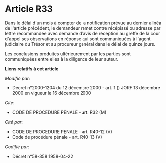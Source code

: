 # Article R33

Dans le délai d'un mois à compter de la notification prévue au dernier alinéa de l'article précédent, le demandeur remet
contre récépissé ou adresse par lettre recommandée avec demande d'avis de réception au greffe de la cour d'appel ses
observations en réponse qui sont communiquées à l'agent judiciaire du Trésor et au procureur général dans le délai de quinze
jours.

Les conclusions produites ultérieurement par les parties sont communiquées entre elles à la diligence de leur auteur.

**Liens relatifs à cet article**

_Modifié par_:

  - Décret n°2000-1204 du 12 décembre 2000 - art. 1 () JORF 13 décembre 2000 en vigueur le 16 décembre 2000

_Cite_:

  - CODE DE PROCEDURE PENALE - art. R32 (M)

_Cité par_:

  - CODE DE PROCEDURE PENALE - art. R40-12 (V)
  - Code de procédure pénale - art. R40-13 (V)

_Codifié par_:

  - Décret n°58-358 1958-04-22
